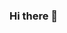 ### Hi there 👋

<!--
**Aitor-bot/Aitor-bot** is a ✨ _special_ ✨ repository because its `README.md` (this file) appears on your GitHub profile.

Here are some ideas to get you started:

- 🔭 I’m currently working on ...
- 🌱 I’m currently learning ...
- 👯 I’m looking to collaborate on ...
- 🤔 I’m looking for help with ...
- 💬 Ask me about ...
- 📫 How to reach me: ...
- 😄 Pronouns: ...
- ⚡ Fun fact: ...


[![GitHub Streak](https://github-readme-streak-stats.herokuapp.com/?user=Aitor-bot)](https://git.io/streak-stats)

[![Top Langs](https://github-readme-stats.vercel.app/api/top-langs/?username=Aitor-bot&layout=compact)](https://github.com/anuraghazra/github-readme-stats)
-->
